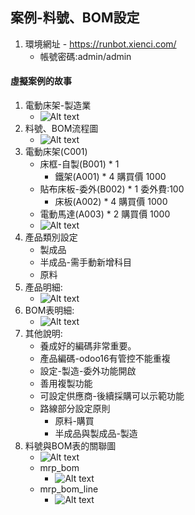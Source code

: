 ## 案例-料號、BOM設定
1. 環境網址 - https://runbot.xienci.com/
   + 帳號密碼:admin/admin
#### 虛擬案例的故事
1. 電動床架-製造業
   + ![Alt text](https://github.com/ksharry/odoo-repository/blob/main/pic/A2101.png?raw=true)
2. 料號、BOM流程圖
   + ![Alt text](https://github.com/ksharry/odoo-repository/blob/main/pic/A2110.png?raw=true)
3. 電動床架(C001)
   + 床框-自製(B001) * 1 
     + 鐵架(A001) * 4 購買價 1000
   + 貼布床板-委外(B002) * 1  委外費:100
     + 床板(A002) * 4 購買價 1000
   + 電動馬達(A003) * 2  購買價 1000
   + ![Alt text](https://github.com/ksharry/odoo-repository/blob/main/pic/A2108.png?raw=true)
4. 產品類別設定
   + 製成品
   + 半成品-需手動新增科目
   + 原料
4. 產品明細:
   + ![Alt text](https://github.com/ksharry/odoo-repository/blob/main/pic/A2105.png?raw=true)
5. BOM表明細:
   + ![Alt text](https://github.com/ksharry/odoo-repository/blob/main/pic/A2106.png?raw=true)
6. 其他說明:
   + 養成好的編碼非常重要。
   + 產品編碼-odoo16有管控不能重複
   + 設定-製造-委外功能開啟
   + 善用複製功能
   + 可設定供應商-後續採購可以示範功能
   + 路線部分設定原則
     + 原料-購買
     + 半成品與製成品-製造
7. 料號與BOM表的關聯圖
   + ![Alt text](https://github.com/ksharry/odoo-repository/blob/main/pic/A2109.png?raw=true)
   + mrp_bom
     + ![Alt text](https://github.com/ksharry/odoo-repository/blob/main/pic/A2102.png?raw=true)
   + mrp_bom_line
     + ![Alt text](https://github.com/ksharry/odoo-repository/blob/main/pic/A2107.png?raw=true)
